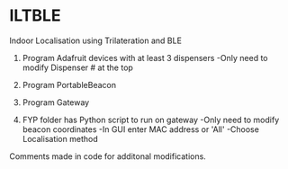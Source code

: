 # ILTBLE
Indoor Localisation using Trilateration and BLE

1. Program Adafruit devices with at least 3 dispensers
	-Only need to modify Dispenser # at the top

2. Program PortableBeacon

3. Program Gateway

4. FYP folder has Python script to run on gateway
	-Only need to modify beacon coordinates
	-In GUI enter MAC address or 'All'
	-Choose Localisation method

Comments made in code for additonal modifications.
